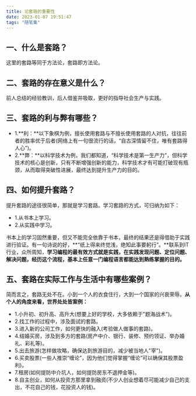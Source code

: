 ```yaml
---
title: 论套路的重要性
date: 2023-01-07 19:51:47
tags: "随笔集"
---
```


## 一、什么是套路？
这里的套路等同于方法论，套路即方法论。
<!--more-->

## 二、套路的存在意义是什么？
前人总结的经验教训，后人借鉴并吸取，更好的指导社会生产与实践。

## 三、套路的利与弊有哪些？
- 1.**利：**以下象棋为例，擅长使用套路与不擅长使用套路的人对抗，往往前者的胜率优于后者(网络上有一句很流行的话，“自古深情留不住，唯有套路得人心”)。
- 2.**弊：**以科学技术为例，我们都知道，“科学技术是第一生产力”，但科学技术的核心是创新，只有不断增强创新的能力，科学技术才有可能打破现有瓶颈，从而取得突破性进展，最终达到提升生产力的目的。

## 四、如何提升套路？
提升套路的途径很简单，那就是学习套路。学习套路的方式，可归纳为如下：

- 1.从书本上学习。
- 2.从实践中学习。

书本上的学习固然重要，但又不能完全依靠于书本，最终的结果还是得借助于实践进行验证。有一句诗说的好，**“纸上得来终觉浅，绝知此事要躬行”。**联系到IT行业，众所周知，**学习编程的最有效方式就是实践，在实践发现问题、定位问题、解决问题，经历这个流程，基本上任意一门编程语言都能达到熟练掌握的目的。**


## 五、套路在实际工作与生活中有哪些案例？
简而言之，套路无处不在。小到一个人的衣食住行，大到一个国家的兴衰荣辱。**从个人的角度来看，世界处处皆案例：**

- 1.小升初、初升高、高升大(想要上好的学校，大多依赖于"题海战术")。
- 2.找工作的过程中，涉及面试的套路。
- 3.进入新的公司工作，如何更快的融入(考验做人做事的套路)。
- 4.结婚买房，涉及到多方的套路(房产中介、银行、装修、预约领证、举办婚礼、彩礼等)。
- 5.出去旅游(怎样做攻略，确保达到旅游目的，减少被当地人"宰")。
- 6.买卖股票(一些人推崇“缠论”，因为他们觉得掌握“缠论”可以确保其股票盈利)。
- 7.租房(如何提防中介坑人，如何提防房东不退押金等)。
- 8.自主创业，如何从投资方那里拿到融资(不少人创业想着尽可能减少自己的支出，不花自己的钱，花投资人的钱)。




